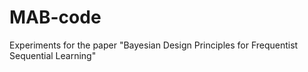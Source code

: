 # MAB-code
Experiments for the paper "Bayesian Design Principles for Frequentist Sequential Learning"
